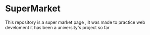# SuperMarket
This repository is a super market page , it was made to practice web develoment
it has been a university's project so far
